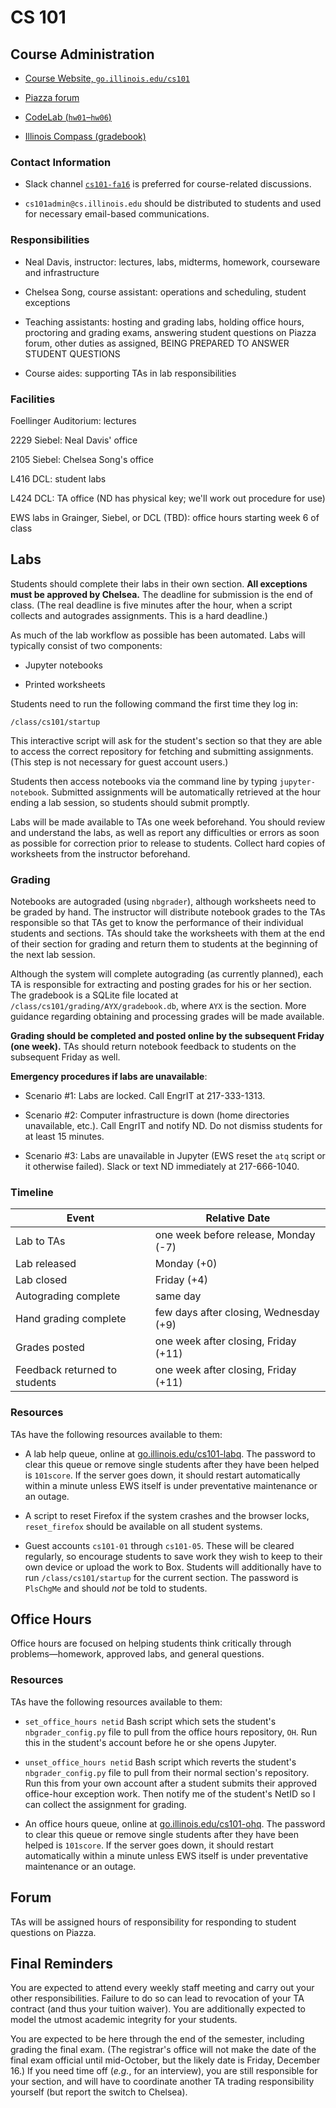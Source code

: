 #   CS 101

##  Course Administration

-   [Course Website, `go.illinois.edu/cs101`](go.illinois.edu/cs101)

-   [Piazza forum](https://piazza.com/class/ipzxix9y8ou155)

-   [CodeLab (`hw01`–`hw06`)](http://www.turingscraft.com/go.html)

-   [Illinois Compass (gradebook)](https://compass2g.illinois.edu/)

### Contact Information

-   Slack channel [`cs101-fa16`](https://cs101-fa16.slack.com) is preferred for course-related discussions.

-   `cs101admin@cs.illinois.edu` should be distributed to students and used for necessary email-based communications.

### Responsibilities

-   Neal Davis, instructor:  lectures, labs, midterms, homework, courseware and infrastructure

-   Chelsea Song, course assistant:  operations and scheduling, student exceptions

-   Teaching assistants:  hosting and grading labs, holding office hours, proctoring and grading exams, answering student questions on Piazza forum, other duties as assigned, BEING PREPARED TO ANSWER STUDENT QUESTIONS

-   Course aides:  supporting TAs in lab responsibilities

### Facilities

Foellinger Auditorium:  lectures

2229 Siebel:  Neal Davis' office

2105 Siebel:  Chelsea Song's office

L416 DCL:  student labs

L424 DCL:  TA office (ND has physical key; we'll work out procedure for use)

EWS labs in Grainger, Siebel, or DCL (TBD):  office hours starting week 6 of class


##  Labs

Students should complete their labs in their own section.  **All exceptions must be approved by Chelsea.**  The deadline for submission is the end of class.  (The real deadline is five minutes after the hour, when a script collects and autogrades assignments.  This is a hard deadline.)

As much of the lab workflow as possible has been automated.  Labs will typically consist of two components:

-   Jupyter notebooks

-   Printed worksheets

Students need to run the following command the first time they log in:

    /class/cs101/startup

This interactive script will ask for the student's section so that they are able to access the correct repository for fetching and submitting assignments.  (This step is not necessary for guest account users.)

Students then access notebooks via the command line by typing `jupyter-notebook`.  Submitted assignments will be automatically retrieved at the hour ending a lab session, so students should submit promptly.

Labs will be made available to TAs one week beforehand.  You should review and understand the labs, as well as report any difficulties or errors as soon as possible for correction prior to release to students.  Collect hard copies of worksheets from the instructor beforehand.

### Grading

Notebooks are autograded (using `nbgrader`), although worksheets need to be graded by hand.  The instructor will distribute notebook grades to the TAs responsible so that TAs get to know the performance of their individual students and sections.  TAs should take the worksheets with them at the end of their section for grading and return them to students at the beginning of the next lab session.

Although the system will complete autograding (as currently planned), each TA is responsible for extracting and posting grades for his or her section.  The gradebook is a SQLite file located at `/class/cs101/grading/AYX/gradebook.db`, where `AYX` is the section.  More guidance regarding obtaining and processing grades will be made available.

**Grading should be completed and posted online by the subsequent Friday (one week).**  TAs should return notebook feedback to students on the subsequent Friday as well.

**Emergency procedures if labs are unavailable**:

-   Scenario #1:  Labs are locked.  Call EngrIT at 217-333-1313.

-   Scenario #2:  Computer infrastructure is down (home directories unavailable, etc.).  Call EngrIT and notify ND.  Do not dismiss students for at least 15 minutes.

-   Scenario #3:  Labs are unavailable in Jupyter (EWS reset the `atq` script or it otherwise failed).  Slack or text ND immediately at 217-666-1040.

### Timeline

| Event | Relative Date |
| ----- | ------------- |
| Lab to TAs | one week before release, Monday (-7) |
| Lab released | Monday (+0) |
| Lab closed | Friday (+4) |
| Autograding complete | same day |
| Hand grading complete | few days after closing, Wednesday (+9) |
| Grades posted | one week after closing, Friday (+11) |
| Feedback returned to students | one week after closing, Friday (+11) |

### Resources

TAs have the following resources available to them:

-   A lab help queue, online at [go.illinois.edu/cs101-labq](go.illinois.edu/cs101-labq).  The password to clear this queue or remove single students after they have been helped is `101score`.  If the server goes down, it should restart automatically within a minute unless EWS itself is under preventative maintenance or an outage.

-   A script to reset Firefox if the system crashes and the browser locks, `reset_firefox` should be available on all student systems.

-   Guest accounts `cs101-01` through `cs101-05`.  These will be cleared regularly, so encourage students to save work they wish to keep to their own device or upload the work to Box.  Students will additionally have to run `/class/cs101/startup` for the current section.  The password is `PlsChgMe` and should *not* be told to students.


##  Office Hours

Office hours are focused on helping students think critically through problems—homework, approved labs, and general questions.

### Resources

TAs have the following resources available to them:

-   `set_office_hours netid`  Bash script which sets the student's `nbgrader_config.py` file to pull from the office hours repository, `OH`.  Run this in the student's account before he or she opens Jupyter.

-   `unset_office_hours netid`  Bash script which reverts the student's `nbgrader_config.py` file to pull from their normal section's repository.  Run this from your own account after a student submits their approved office-hour exception work.  Then notify me of the student's NetID so I can collect the assignment for grading.

-   An office hours queue, online at [go.illinois.edu/cs101-ohq](go.illinois.edu/cs101-ohq).  The password to clear this queue or remove single students after they have been helped is `101score`.  If the server goes down, it should restart automatically within a minute unless EWS itself is under preventative maintenance or an outage.


##  Forum

TAs will be assigned hours of responsibility for responding to student questions on Piazza.


##  Final Reminders

You are expected to attend every weekly staff meeting and carry out your other responsibilities.  Failure to do so can lead to revocation of your TA contract (and thus your tuition waiver).  You are additionally expected to model the utmost academic integrity for your students.

You are expected to be here through the end of the semester, including grading the final exam.  (The registrar's office will not make the date of the final exam official until mid-October, but the likely date is Friday, December 16.)  If you need time off (*e.g.*, for an interview), you are still responsible for your section, and will have to coordinate another TA trading responsibility yourself (but report the switch to Chelsea).
